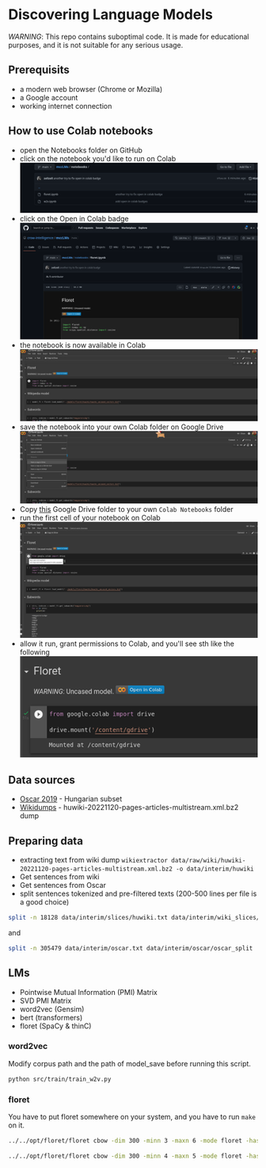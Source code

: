 # Discovering Language Models
_WARNING_: This repo contains suboptimal code.
It is made for educational purposes, and it
is not suitable for any serious usage.

## Prerequisits
+ a modern web browser (Chrome or Mozilla)
+ a Google account
+ working internet connection

## How to use Colab notebooks
+ open the Notebooks folder on GitHub
+ click on the notebook you'd like to run on Colab
![gh](https://github.com/crow-intelligence/mccLMs/blob/main/imgs/Screenshot%20from%202022-12-07%2010-16-11.png)
+ click on the Open in Colab badge
![oic](https://github.com/crow-intelligence/mccLMs/blob/main/imgs/Screenshot%20from%202022-12-07%2010-19-44.png)
+ the notebook is now available in Colab
![nic](https://github.com/crow-intelligence/mccLMs/blob/main/imgs/Screenshot%20from%202022-12-07%2010-11-27.png)
+ save the notebook into your own Colab folder on 
Google Drive
![stc](https://github.com/crow-intelligence/mccLMs/blob/main/imgs/Screenshot%20from%202022-12-07%2010-11-39.png)
+ Copy [this](https://drive.google.com/drive/folders/1-tPDfuPU7PvcEnaEv2U4X3giTRoyFnCy?usp=sharing)
Google Drive folder to your own `Colab Notebooks` folder
+ run the first cell of your notebook on Colab
![rcl](https://github.com/crow-intelligence/mccLMs/blob/main/imgs/Screenshot%20from%202022-12-07%2010-42-08.png)
+ allow it run, grant permissions to Colab,
and you'll see sth like the following
![run](https://github.com/crow-intelligence/mccLMs/blob/main/imgs/Screenshot%20from%202022-12-07%2010-43-56.png)
## Data sources
+ [Oscar 2019](https://oscar-project.org/post/oscar-2019/) - Hungarian subset
+ [Wikidumps](https://dumps.wikimedia.org/huwiki/20221120/) - huwiki-20221120-pages-articles-multistream.xml.bz2 dump

## Preparing data
+ extracting text from wiki dump `wikiextractor data/raw/wiki/huwiki-20221120-pages-articles-multistream.xml.bz2 -o data/interim/huwiki`
+ Get sentences from wiki
+ Get sentences from Oscar
+ split sentences tokenized and pre-filtered texts
  (200-500 lines per file is a good choice)
```bash
split -n 18128 data/interim/slices/huwiki.txt data/interim/wiki_slices/huwiki_sliced
```
and
```bash
split -n 305479 data/interim/oscar.txt data/interim/oscar/oscar_split
```

## LMs
+ Pointwise Mutual Information (PMI) Matrix
+ SVD PMI Matrix
+ word2vec (Gensim)
+ bert (transformers)
+ floret (SpaCy & thinC)

### word2vec
Modify corpus path and the path of model_save
before running this script.
```bash
python src/train/train_w2v.py
```
### floret
You have to put floret somewhere on your system,
and you have to run `make` on it.
```bash
../../opt/floret/floret cbow -dim 300 -minn 3 -maxn 6 -mode floret -hashCount 4 -bucket 50000 -input data/interim/huwiki.txt -output models/floret/huwiki/huwiki_vectors
```
```bash
../../opt/floret/floret cbow -dim 300 -minn 4 -maxn 5 -mode floret -hashCount 4 -bucket 50000 -input data/interim/oscar.txt -output models/floret/oscar/oscar_vectors
```